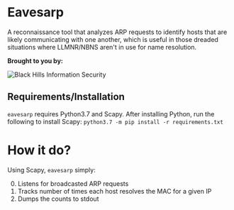 # Eavesarp

A reconnaissance tool that analyzes ARP requests to identify hosts that are likely communicating with one another, which is useful in those dreaded situations where LLMNR/NBNS aren't in use for name resolution.

**Brought to you by:**

![Black Hills Information Security](https://www.blackhillsinfosec.com/wp-content/uploads/2016/03/BHIS-logo-L-300x300.png "Black Hills Information Security")

## Requirements/Installation

`eavesarp` requires Python3.7 and Scapy. After installing Python, run the following to install Scapy: `python3.7 -m pip install -r requirements.txt`

# How it do?

Using Scapy, `eavesarp` simply:

0. Listens for broadcasted ARP requests
0. Tracks number of times each host resolves the MAC for a given IP
0. Dumps the counts to stdout

